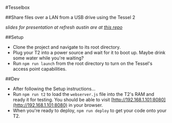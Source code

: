 #Tesselbox

##Share files over a LAN from a USB drive using the Tessel 2

_slides for presentation at refresh austin are at [this repo]()_

##Setup

- Clone the project and navigate to its root directory.
- Plug your T2 into a power source and wait for it to boot up. Maybe drink some water while you're waiting?
- Run `npm run launch` from  the root directory to turn on the Tessel's access point capabilities.

##Dev
- After following the Setup instructions...
- Run `npm run t2` to load the `webserver.js` file into the T2's RAM and ready it for testing. You should be able to visit [http://192.168.1.101:8080](http://192.168.1.101:8080) in your browser.
- When you're ready to deploy, `npm run deploy` to get your code onto your T2.
